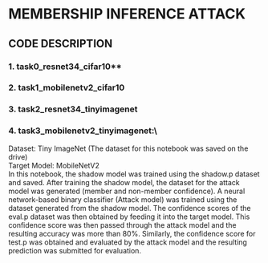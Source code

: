 #  **MEMBERSHIP INFERENCE ATTACK**
##  **CODE DESCRIPTION**
### 1. task0_resnet34_cifar10**

### 2. task1_mobilenetv2_cifar10
   
### 3. task2_resnet34_tinyimagenet
   
### 4. task3_mobilenetv2_tinyimagenet:\
Dataset: Tiny ImageNet (The dataset for this notebook was saved on the drive)\
Target Model: MobileNetV2\
In this notebook, the shadow model was trained using the shadow.p dataset and saved. After training the shadow model, the dataset for the attack model was generated (member and non-member confidence). A neural network-based binary classifier (Attack model) was trained using the dataset generated from the shadow model. The confidence scores of the eval.p dataset was then obtained by feeding it into the target model. This confidence score was then passed through the attack model and the resulting accuracy was more than 80%. Similarly, the confidence score for test.p was obtained and evaluated by the attack model and the resulting prediction was submitted for evaluation.



